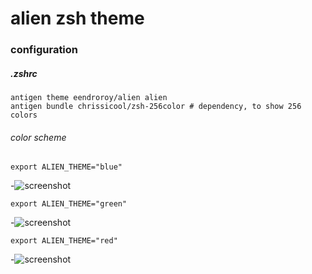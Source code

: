# alien zsh theme
### configuration
##### .zshrc
    antigen theme eendroroy/alien alien
    antigen bundle chrissicool/zsh-256color # dependency, to show 256 colors
###### color scheme
    export ALIEN_THEME="blue"
-![screenshot](https://37741456de13b77259d97e8954e396ca5ffef70e.googledrive.com/host/0BxmtTHlAYA4AVDJOby1zY3FpR2M/alien_blue.png "blue")

    export ALIEN_THEME="green"
-![screenshot](https://37741456de13b77259d97e8954e396ca5ffef70e.googledrive.com/host/0BxmtTHlAYA4AVDJOby1zY3FpR2M/alien_green.png "green")
  
    export ALIEN_THEME="red"
-![screenshot](https://37741456de13b77259d97e8954e396ca5ffef70e.googledrive.com/host/0BxmtTHlAYA4AVDJOby1zY3FpR2M/alien_red.png "red")

